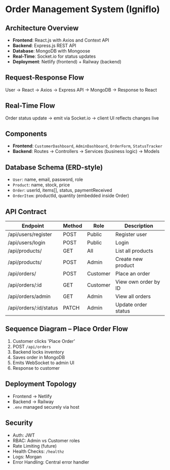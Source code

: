# Order Management System (Igniflo)

## Architecture Overview
- **Frontend**: React.js with Axios and Context API
- **Backend**: Express.js REST API
- **Database**: MongoDB with Mongoose
- **Real-Time**: Socket.io for status updates
- **Deployment**: Netlify (frontend) + Railway (backend)

## Request-Response Flow
User → React → Axios → Express API → MongoDB → Response to React

## Real-Time Flow
Order status update → emit via Socket.io → client UI reflects changes live

## Components
- **Frontend**: `CustomerDashboard`, `AdminDashboard`, `OrderForm`, `StatusTracker`
- **Backend**: Routes → Controllers → Services (business logic) → Models

## Database Schema (ERD-style)
- `User`: name, email, password, role
- `Product`: name, stock, price
- `Order`: userId, items[], status, paymentReceived
- `OrderItem`: productId, quantity (embedded inside Order)

## API Contract

| Endpoint               | Method | Role     | Description                    |
|------------------------|--------|----------|--------------------------------|
| /api/users/register    | POST   | Public   | Register user                  |
| /api/users/login       | POST   | Public   | Login                          |
| /api/products/         | GET    | All      | List all products              |
| /api/products/         | POST   | Admin    | Create new product             |
| /api/orders/           | POST   | Customer | Place an order                 |
| /api/orders/:id        | GET    | Customer | View own order by ID           |
| /api/orders/admin      | GET    | Admin    | View all orders                |
| /api/orders/:id/status | PATCH  | Admin    | Update order status            |

## Sequence Diagram – Place Order Flow
1. Customer clicks 'Place Order'
2. POST `/api/orders`
3. Backend locks inventory
4. Saves order in MongoDB
5. Emits WebSocket to admin UI
6. Response to customer

## Deployment Topology
- Frontend → Netlify 
- Backend → Railway
- `.env` managed securely via host

## Security
- Auth: JWT
- RBAC: Admin vs Customer roles
- Rate Limiting (future)
- Health Checks: `/healthz`
- Logs: Morgan
- Error Handling: Central error handler

